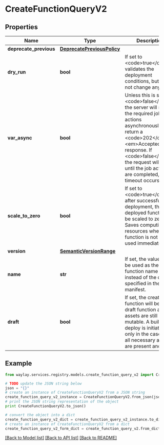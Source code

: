 # CreateFunctionQueryV2


## Properties

Name | Type | Description | Notes
------------ | ------------- | ------------- | -------------
**deprecate_previous** | [**DeprecatePreviousPolicy**](DeprecatePreviousPolicy.md) |  | [optional] 
**dry_run** | **bool** | If set to &lt;code&gt;true&lt;/code&gt;, validates the deployment conditions, but does not change anything. | [optional] 
**var_async** | **bool** | Unless this is set to &lt;code&gt;false&lt;/code&gt;, the server will start the required job actions asynchronously and return a &lt;code&gt;202&lt;/code&gt; &lt;em&gt;Accepted&lt;/em&gt; response. If &lt;code&gt;false&lt;/code&gt; the request will block until the job actions are completed, or a timeout occurs. | [optional] [default to True]
**scale_to_zero** | **bool** | If set to &lt;code&gt;true&lt;/code&gt;, after successful deployment, the deployed function will be scaled to zero. Saves computing resources when the function is not to be used immediately. | [optional] [default to False]
**version** | [**SemanticVersionRange**](SemanticVersionRange.md) |  | [optional] 
**name** | **str** | If set, the value will be used as the function name instead of the one specified in the manifest. | [optional] 
**draft** | **bool** | If set, the created function will be a draft function and its assets are still mutable. A build and deploy is initiated only in the case when all necessary assets are present and valid. | [optional] [default to False]

## Example

```python
from waylay.services.registry.models.create_function_query_v2 import CreateFunctionQueryV2

# TODO update the JSON string below
json = "{}"
# create an instance of CreateFunctionQueryV2 from a JSON string
create_function_query_v2_instance = CreateFunctionQueryV2.from_json(json)
# print the JSON string representation of the object
print CreateFunctionQueryV2.to_json()

# convert the object into a dict
create_function_query_v2_dict = create_function_query_v2_instance.to_dict()
# create an instance of CreateFunctionQueryV2 from a dict
create_function_query_v2_form_dict = create_function_query_v2.from_dict(create_function_query_v2_dict)
```
[[Back to Model list]](../README.md#documentation-for-models) [[Back to API list]](../README.md#documentation-for-api-endpoints) [[Back to README]](../README.md)


